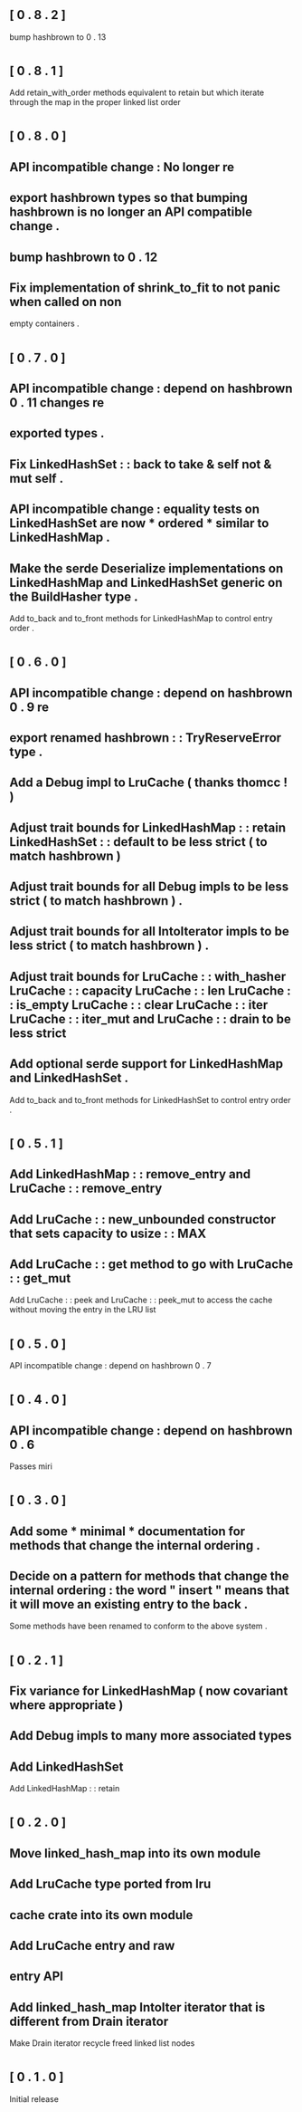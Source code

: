 #
#
[
0
.
8
.
2
]
-
bump
hashbrown
to
0
.
13
#
#
[
0
.
8
.
1
]
-
Add
retain_with_order
methods
equivalent
to
retain
but
which
iterate
through
the
map
in
the
proper
linked
list
order
#
#
[
0
.
8
.
0
]
-
API
incompatible
change
:
No
longer
re
-
export
hashbrown
types
so
that
bumping
hashbrown
is
no
longer
an
API
compatible
change
.
-
bump
hashbrown
to
0
.
12
-
Fix
implementation
of
shrink_to_fit
to
not
panic
when
called
on
non
-
empty
containers
.
#
#
[
0
.
7
.
0
]
-
API
incompatible
change
:
depend
on
hashbrown
0
.
11
changes
re
-
exported
types
.
-
Fix
LinkedHashSet
:
:
back
to
take
&
self
not
&
mut
self
.
-
API
incompatible
change
:
equality
tests
on
LinkedHashSet
are
now
*
ordered
*
similar
to
LinkedHashMap
.
-
Make
the
serde
Deserialize
implementations
on
LinkedHashMap
and
LinkedHashSet
generic
on
the
BuildHasher
type
.
-
Add
to_back
and
to_front
methods
for
LinkedHashMap
to
control
entry
order
.
#
#
[
0
.
6
.
0
]
-
API
incompatible
change
:
depend
on
hashbrown
0
.
9
re
-
export
renamed
hashbrown
:
:
TryReserveError
type
.
-
Add
a
Debug
impl
to
LruCache
(
thanks
thomcc
!
)
-
Adjust
trait
bounds
for
LinkedHashMap
:
:
retain
LinkedHashSet
:
:
default
to
be
less
strict
(
to
match
hashbrown
)
-
Adjust
trait
bounds
for
all
Debug
impls
to
be
less
strict
(
to
match
hashbrown
)
.
-
Adjust
trait
bounds
for
all
IntoIterator
impls
to
be
less
strict
(
to
match
hashbrown
)
.
-
Adjust
trait
bounds
for
LruCache
:
:
with_hasher
LruCache
:
:
capacity
LruCache
:
:
len
LruCache
:
:
is_empty
LruCache
:
:
clear
LruCache
:
:
iter
LruCache
:
:
iter_mut
and
LruCache
:
:
drain
to
be
less
strict
-
Add
optional
serde
support
for
LinkedHashMap
and
LinkedHashSet
.
-
Add
to_back
and
to_front
methods
for
LinkedHashSet
to
control
entry
order
.
#
#
[
0
.
5
.
1
]
-
Add
LinkedHashMap
:
:
remove_entry
and
LruCache
:
:
remove_entry
-
Add
LruCache
:
:
new_unbounded
constructor
that
sets
capacity
to
usize
:
:
MAX
-
Add
LruCache
:
:
get
method
to
go
with
LruCache
:
:
get_mut
-
Add
LruCache
:
:
peek
and
LruCache
:
:
peek_mut
to
access
the
cache
without
moving
the
entry
in
the
LRU
list
#
#
[
0
.
5
.
0
]
-
API
incompatible
change
:
depend
on
hashbrown
0
.
7
#
#
[
0
.
4
.
0
]
-
API
incompatible
change
:
depend
on
hashbrown
0
.
6
-
Passes
miri
#
#
[
0
.
3
.
0
]
-
Add
some
*
minimal
*
documentation
for
methods
that
change
the
internal
ordering
.
-
Decide
on
a
pattern
for
methods
that
change
the
internal
ordering
:
the
word
"
insert
"
means
that
it
will
move
an
existing
entry
to
the
back
.
-
Some
methods
have
been
renamed
to
conform
to
the
above
system
.
#
#
[
0
.
2
.
1
]
-
Fix
variance
for
LinkedHashMap
(
now
covariant
where
appropriate
)
-
Add
Debug
impls
to
many
more
associated
types
-
Add
LinkedHashSet
-
Add
LinkedHashMap
:
:
retain
#
#
[
0
.
2
.
0
]
-
Move
linked_hash_map
into
its
own
module
-
Add
LruCache
type
ported
from
lru
-
cache
crate
into
its
own
module
-
Add
LruCache
entry
and
raw
-
entry
API
-
Add
linked_hash_map
IntoIter
iterator
that
is
different
from
Drain
iterator
-
Make
Drain
iterator
recycle
freed
linked
list
nodes
#
#
[
0
.
1
.
0
]
-
Initial
release
